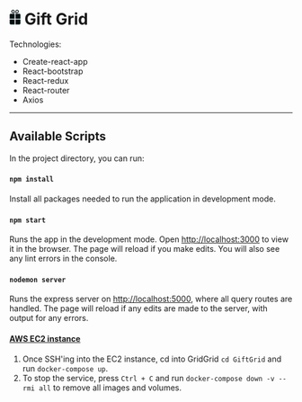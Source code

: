 
# <img src="/src/assets/giftImage.png" alt="drawing" width="20"/>  Gift Grid

Technologies:
  - Create-react-app
  - React-bootstrap
  - React-redux
  - React-router
  - Axios

---
## Available Scripts
In the project directory, you can run:

#### `npm install`
Install all packages needed to run the application in development mode.

#### `npm start`
Runs the app in the development mode. Open [http://localhost:3000](http://localhost:3000) to view it in the browser.
The page will reload if you make edits. You will also see any lint errors in the console.

#### `nodemon server`
Runs the express server on [http://localhost:5000](http://localhost:5000), where all query routes are handled.
The page will reload if any edits are made to the server, with output for any errors.

#### [AWS EC2 instance](ec2-3-101-53-172.us-west-1.compute.amazonaws.com)
1. Once SSH'ing into the EC2 instance, cd into GridGrid `cd GiftGrid` and run `docker-compose up`.
2. To stop the service, press `Ctrl + C` and run `docker-compose down -v --rmi all` to remove all images and volumes.